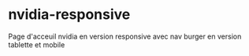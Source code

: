 # nvidia-responsive
Page d'acceuil nvidia en version responsive avec nav burger en version tablette et mobile
